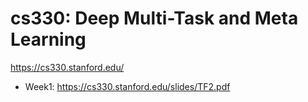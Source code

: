 # cs330: Deep Multi-Task and Meta Learning

https://cs330.stanford.edu/

- Week1: https://cs330.stanford.edu/slides/TF2.pdf
